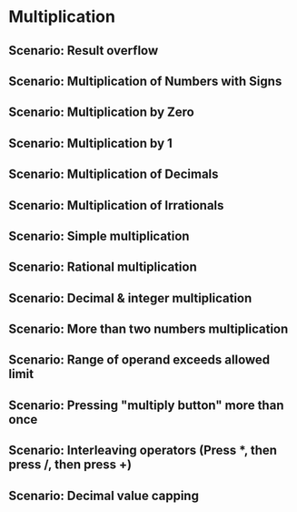 # Multiplication

## Scenario: Result overflow

## Scenario: Multiplication of Numbers with Signs

## Scenario: Multiplication by Zero

## Scenario: Multiplication by 1

## Scenario: Multiplication of Decimals

## Scenario: Multiplication of Irrationals

## Scenario: Simple multiplication

## Scenario: Rational multiplication

## Scenario: Decimal & integer multiplication

## Scenario: More than two numbers multiplication

## Scenario: Range of operand exceeds allowed limit

## Scenario: Pressing "multiply button" more than once

## Scenario: Interleaving operators (Press *, then press /, then press +)

## Scenario: Decimal value capping
